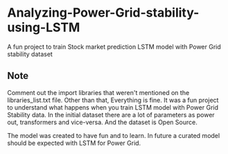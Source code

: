 # Analyzing-Power-Grid-stability-using-LSTM
A fun project to train Stock market prediction LSTM model with Power Grid stability dataset


## Note

Comment out the import libraries that weren't mentioned on the libraries_list.txt file. Other than that, Everything is fine. It was a fun project to understand what happens when you train 
LSTM model with Power Grid Stability data. In the initial dataset there are a lot of parameters as power out, transformers and vice-versa. And the dataset is Open Source. 

The model was created to have fun and to learn. In future a curated model should be expected with LSTM for Power Grid. 
